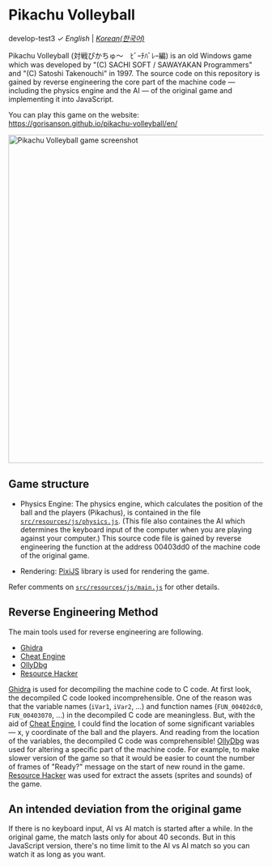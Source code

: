 # Pikachu Volleyball
develop-test3
_&check;_ _English_ | [_Korean(한국어)_](README.ko.md)

Pikachu Volleyball (対戦ぴかちゅ～　ﾋﾞｰﾁﾊﾞﾚｰ編) is an old Windows game which was developed by "(C) SACHI SOFT / SAWAYAKAN Programmers" and "(C) Satoshi Takenouchi" in 1997. The source code on this repository is gained by reverse engineering the core part of the machine code &mdash; including the physics engine and the AI &mdash; of the original game and implementing it into JavaScript.

You can play this game on the website: https://gorisanson.github.io/pikachu-volleyball/en/

<img src="src/resources/assets/images/screenshot.png" alt="Pikachu Volleyball game screenshot" width="648">

## Game structure

- Physics Engine: The physics engine, which calculates the position of the ball and the players (Pikachus), is contained in the file [`src/resources/js/physics.js`](src/resources/js/physics.js). (This file also containes the AI which determines the keyboard input of the computer when you are playing against your computer.) This source code file is gained by reverse engineering the function at the address 00403dd0 of the machine code of the original game.

- Rendering: [PixiJS](https://github.com/pixijs/pixi.js) library is used for rendering the game.

Refer comments on [`src/resources/js/main.js`](src/resources/js/main.js) for other details.

## Reverse Engineering Method

The main tools used for reverse engineering are following.

- [Ghidra](https://ghidra-sre.org/)
- [Cheat Engine](https://www.cheatengine.org/)
- [OllyDbg](http://www.ollydbg.de/)
- [Resource Hacker](http://www.angusj.com/resourcehacker/)

[Ghidra](https://ghidra-sre.org/) is used for decompiling the machine code to C code. At first look, the decompiled C code looked incomprehensible. One of the reason was that the variable names (`iVar1`, `iVar2`, ...) and function names (`FUN_00402dc0`, `FUN_00403070`, ...) in the decompiled C code are meaningless. But, with the aid of [Cheat Engine](https://www.cheatengine.org/), I could find the location of some significant variables &mdash; x, y coordinate of the ball and the players. And reading from the location of the variables, the decompiled C code was comprehensible! [OllyDbg](http://www.ollydbg.de/) was used for altering a specific part of the machine code. For example, to make slower version of the game so that it would be easier to count the number of frames of "Ready?" message on the start of new round in the game. [Resource Hacker](http://www.angusj.com/resourcehacker/) was used for extract the assets (sprites and sounds) of the game.

## An intended deviation from the original game

If there is no keyboard input, AI vs AI match is started after a while. In the original game, the match lasts only for about 40 seconds. But in this JavaScript version, there's no time limit to the AI vs AI match so you can watch it as long as you want.
